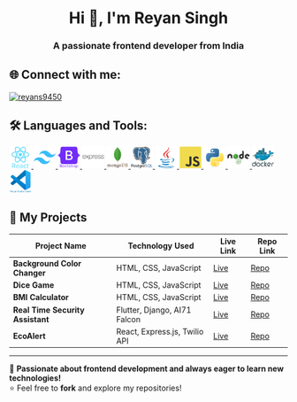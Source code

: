 <h1 align="center">Hi 👋, I'm Reyan Singh</h1>
<h3 align="center">A passionate frontend developer from India</h3>

## 🌐 Connect with me:
<p align="left">
  <a href="https://dev.to/reyans9450" target="_blank">
    <img align="center" src="https://raw.githubusercontent.com/rahuldkjain/github-profile-readme-generator/master/src/images/icons/Social/devto.svg" alt="reyans9450" height="30" width="40"/>
  </a>
</p>

## 🛠 Languages and Tools:
<p align="left">
  <a href="https://react.dev/" target="_blank" rel="noreferrer">
    <img src="https://raw.githubusercontent.com/devicons/devicon/master/icons/react/react-original-wordmark.svg" alt="react" width="40" height="40"/>
  </a>
  <a href="https://tailwindcss.com/" target="_blank" rel="noreferrer">
    <img src="https://raw.githubusercontent.com/devicons/devicon/master/icons/tailwindcss/tailwindcss-plain.svg" alt="tailwind" width="40" height="40"/>
  </a>
  <a href="https://getbootstrap.com/" target="_blank" rel="noreferrer">
    <img src="https://raw.githubusercontent.com/devicons/devicon/master/icons/bootstrap/bootstrap-plain-wordmark.svg" alt="bootstrap" width="40" height="40"/>
  </a>
  <a href="https://expressjs.com" target="_blank" rel="noreferrer">
    <img src="https://raw.githubusercontent.com/devicons/devicon/master/icons/express/express-original-wordmark.svg" alt="express" width="40" height="40"/>
  </a>
  <a href="https://www.mongodb.com/" target="_blank" rel="noreferrer">
    <img src="https://raw.githubusercontent.com/devicons/devicon/master/icons/mongodb/mongodb-original-wordmark.svg" alt="mongodb" width="40" height="40"/>
  </a>
  <a href="https://www.postgresql.org" target="_blank" rel="noreferrer">
    <img src="https://raw.githubusercontent.com/devicons/devicon/master/icons/postgresql/postgresql-original-wordmark.svg" alt="postgresql" width="40" height="40"/>
  </a>
  <a href="https://www.java.com" target="_blank" rel="noreferrer">
    <img src="https://raw.githubusercontent.com/devicons/devicon/master/icons/java/java-original.svg" alt="java" width="40" height="40"/>
  </a>
  <a href="https://developer.mozilla.org/en-US/docs/Web/JavaScript" target="_blank" rel="noreferrer">
    <img src="https://raw.githubusercontent.com/devicons/devicon/master/icons/javascript/javascript-original.svg" alt="javascript" width="40" height="40"/>
  </a>
  <a href="https://www.python.org" target="_blank" rel="noreferrer">
    <img src="https://raw.githubusercontent.com/devicons/devicon/master/icons/python/python-original.svg" alt="python" width="40" height="40"/>
  </a>
  <a href="https://nodejs.org" target="_blank" rel="noreferrer">
    <img src="https://raw.githubusercontent.com/devicons/devicon/master/icons/nodejs/nodejs-original-wordmark.svg" alt="nodejs" width="40" height="40"/>
  </a>
  <a href="https://www.docker.com/" target="_blank" rel="noreferrer">
    <img src="https://raw.githubusercontent.com/devicons/devicon/master/icons/docker/docker-original-wordmark.svg" alt="docker" width="40" height="40"/>
  </a>
  <a href="https://code.visualstudio.com/" target="_blank" rel="noreferrer">
    <img src="https://raw.githubusercontent.com/devicons/devicon/master/icons/vscode/vscode-original-wordmark.svg" alt="vs-code" width="40" height="40"/>
  </a>
</p>

## 🚀 My Projects

| Project Name | Technology Used | Live Link | Repo Link |
|-------------|----------------|-----------|-----------|
| **Background Color Changer** | HTML, CSS, JavaScript | [Live](https://bg-changer-five-jade.vercel.app/) | [Repo](https://github.com/Reyan9450/BG_Changer) |
| **Dice Game** | HTML, CSS, JavaScript | [Live](https://dice-game-git-main-reyan-singhs-projects-6255d243.vercel.app/) | [Repo](https://github.com/Reyan9450/DiceGame) |
| **BMI Calculator** | HTML, CSS, JavaScript | [Live]([https://vercel.com/reyan-singhs-projects-6255d243/bmi-calculator/6h4Fgsci5vZ2Hv7fh7Bx6v2mMuLP](https://bmi-calculator-git-main-reyan-singhs-projects-6255d243.vercel.app/)) | [Repo](https://github.com/Reyan9450/BMI-Calculator) |
| **Real Time Security Assistant** | Flutter, Django, AI71 Falcon | [Live](#) | [Repo](#) |
| **EcoAlert** | React, Express.js, Twilio API | [Live](#) | [Repo](#) |

---

🚀 **Passionate about frontend development and always eager to learn new technologies!**  
⭐️ Feel free to **fork** and explore my repositories!  
